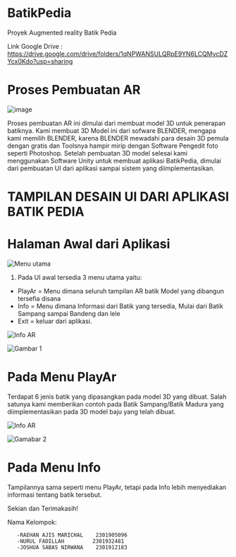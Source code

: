 # BatikPedia
Proyek Augmented reality Batik Pedia

Link Google Drive : https://drive.google.com/drive/folders/1qNPWANSULQRpE9YN6LCQMycDZYcx0Kdo?usp=sharing

# Proses Pembuatan AR

![image](https://user-images.githubusercontent.com/56524393/116806956-98915600-ab5a-11eb-841e-52cf7ce1319f.png)

Proses pembuatan AR ini dimulai dari membuat model 3D untuk penerapan batiknya. Kami membuat 3D Model ini dari sofware BLENDER, mengapa kami memilih BLENDER, karena BLENDER mewadahi para desain 3D pemula dengan gratis dan Toolsnya hampir mirip dengan Software Pengedit foto seperti Photoshop. Setelah pembuatan 3D model selesai kami menggunakan Software Unity untuk membuat aplikasi BatikPedia, dimulai dari pembuatan UI dari aplikasi sampai sistem yang diimplementasikan.


# TAMPILAN DESAIN UI DARI APLIKASI BATIK PEDIA

# Halaman Awal dari Aplikasi

![Menu utama](https://user-images.githubusercontent.com/56524393/116808206-c037ec80-ab61-11eb-8ab8-bb6b6c2cc8d6.jpeg)

1. Pada UI awal tersedia 3 menu utama yaitu:
  - PlayAr = Menu dimana seluruh tampilan AR batik Model yang dibangun tersefia disana
  - Info = Menu dimana Informasi dari Batik yang tersedia, Mulai dari Batik Sampang sampai Bandeng dan lele
  - Exit = keluar dari aplikasi.

![Info   AR](https://user-images.githubusercontent.com/56524393/116810441-04c98500-ab6e-11eb-8734-d0466121b727.jpeg)

![Gambar 1](https://user-images.githubusercontent.com/56524393/116810591-cb454980-ab6e-11eb-81ae-a295e7717ea0.jpeg)

# Pada Menu PlayAr
Terdapat 6 jenis batik yang dipasangkan pada model 3D yang dibuat. Salah satunya kami memberikan contoh pada Batik Sampang/Batik Madura yang diimplementasikan pada 3D model baju yang telah dibuat. 

![Info   AR](https://user-images.githubusercontent.com/56524393/116810441-04c98500-ab6e-11eb-8734-d0466121b727.jpeg)

![Gamabar 2](https://user-images.githubusercontent.com/56524393/116810672-545c8080-ab6f-11eb-9b9b-1099e2d6d1da.jpeg)

# Pada Menu Info
Tampilannya sama seperti menu PlayAr, tetapi pada Info lebih menyediakan informasi tentang batik tersebut.

Sekian dan Terimakasih!

  Nama Kelompok:
  
       -RAEHAN AJIS MARICHAL	2301905096
       -NURUL FADILLAH 	       2301932481 
       -JOSHUA SABAS NIRWANA	2301912183



